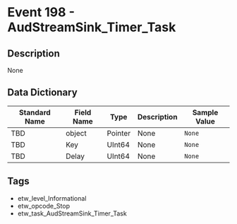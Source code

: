 # Event 198 - AudStreamSink_Timer_Task

## Description
None

## Data Dictionary
|Standard Name|Field Name|Type|Description|Sample Value|
|---|---|---|---|---|
|TBD|object|Pointer|None|`None`|
|TBD|Key|UInt64|None|`None`|
|TBD|Delay|UInt64|None|`None`|

## Tags
* etw_level_Informational
* etw_opcode_Stop
* etw_task_AudStreamSink_Timer_Task